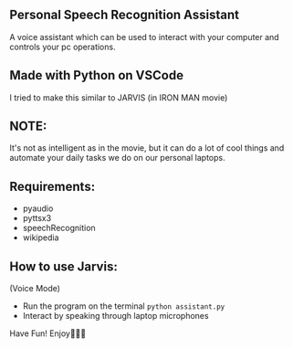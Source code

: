 ## Personal Speech Recognition Assistant
A voice assistant which can be used to interact with your computer and controls your pc operations.

## Made with Python on VSCode
I tried to make this similar to JARVIS (in IRON MAN movie)

## NOTE:
It's not as intelligent as in the movie, but it can do a lot of cool things and automate your daily tasks we do on our personal laptops.

## Requirements:
 - pyaudio
 - pyttsx3
 - speechRecognition
 - wikipedia

## How to use Jarvis:
(Voice Mode)
 - Run the program on the terminal ``` python assistant.py ```
 - Interact by speaking through laptop microphones

Have Fun! Enjoy👨‍💻🙂